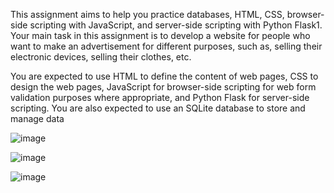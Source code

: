 This assignment aims to help you practice databases, HTML, CSS, browser-side scripting with JavaScript, 
and server-side scripting with Python Flask1. Your main task in this assignment is to develop a website for 
people who want to make an advertisement for different purposes, such as, selling their electronic 
devices, selling their clothes, etc.

You are expected to use HTML to define the content of web pages, CSS to design the web pages, 
JavaScript for browser-side scripting for web form validation purposes where appropriate, and Python 
Flask for server-side scripting. You are also expected to use an SQLite database to store and manage data


![image](https://github.com/AtaKaleli/AWebsiteforAdvertisement/assets/158140699/3ff077c7-8fb3-431a-9dba-685e787b50e5)



![image](https://github.com/AtaKaleli/AWebsiteforAdvertisement/assets/158140699/02e16295-e398-47a9-a5dd-7b471957cf64)



![image](https://github.com/AtaKaleli/AWebsiteforAdvertisement/assets/158140699/593f8532-c538-4908-9bea-ec83f9d13831)
